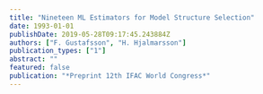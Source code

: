 ```yaml
---
title: "Nineteen ML Estimators for Model Structure Selection"
date: 1993-01-01
publishDate: 2019-05-28T09:17:45.243884Z
authors: ["F. Gustafsson", "H. Hjalmarsson"]
publication_types: ["1"]
abstract: ""
featured: false
publication: "*Preprint 12th IFAC World Congress*"
---
```


